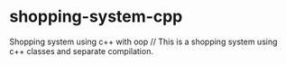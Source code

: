 # shopping-system-cpp
Shopping system using c++ with oop
// This is a shopping system using c++ classes and separate compilation.
